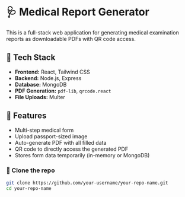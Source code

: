 # 🩺 Medical Report Generator

This is a full-stack web application for generating medical examination reports as downloadable PDFs with QR code access.

## 🔧 Tech Stack

- **Frontend:** React, Tailwind CSS
- **Backend:** Node.js, Express
- **Database:** MongoDB
- **PDF Generation:** `pdf-lib`, `qrcode.react`
- **File Uploads:** Multer

## 🚀 Features

- Multi-step medical form
- Upload passport-sized image
- Auto-generate PDF with all filled data
- QR code to directly access the generated PDF
- Stores form data temporarily (in-memory or MongoDB)


### 🔗 Clone the repo

```bash
git clone https://github.com/your-username/your-repo-name.git
cd your-repo-name
